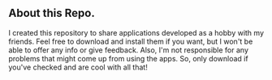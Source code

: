 ## About this Repo.

I created this repository to share applications developed as a hobby with my friends.
Feel free to download and install them if you want, 
but I won't be able to offer any info or give feedback. 
Also, I'm not responsible for any problems that might come up from using the apps. 
So, only download if you've checked and are cool with all that!
